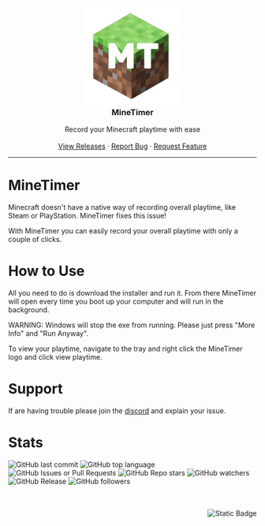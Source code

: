 <!-- Project Logo -->
<h3 align="center">
<a href="/" style="text-decoration: none">
  <img src='https://github.com/Goofert42/MineTimer/blob/main/MineTimer-Icon-GitHub.png' width=200px>
  <br/>
  MineTimer
</a></h3>

<p align="center">
    Record your Minecraft playtime with ease
    <br />
    <br />
    <a href="https://github.com/Goofert42/MineTimer/releases">View Releases</a>
    ·
    <a href="https://github.com/Goofert42/MineTimer/issues">Report Bug</a>
    ·
    <a href="https://github.com/Goofert42/MineTimer/issues">Request Feature</a>
    <br />
    
  </p>
</p>

-----
# MineTimer
Minecraft doesn't have a native way of recording overall playtime, like Steam or PlayStation. MineTimer fixes this issue! 

With MineTimer you can easily record your overall playtime with only a couple of clicks.

# How to Use
All you need to do is download the installer and run it. From there MineTimer will open every time you boot up your computer and will run in the background.

WARNING: Windows will stop the exe from running. Please just press "More Info" and "Run Anyway".

To view your playtime, navigate to the tray and right click the MineTimer logo and click view playtime.

# Support
If are having trouble please join the [discord](https://discord.gg/u3NDJycP5v) and explain your issue.

# Stats
![GitHub last commit](https://img.shields.io/github/last-commit/Goofert42/MineTimer) ![GitHub top language](https://img.shields.io/github/languages/top/Goofert42/MineTimer) ![GitHub Issues or Pull Requests](https://img.shields.io/github/issues/Goofert42/MineTimer) ![GitHub Repo stars](https://img.shields.io/github/stars/Goofert42/MineTimer) ![GitHub watchers](https://img.shields.io/github/watchers/Goofert42/MineTimer) ![GitHub Release](https://img.shields.io/github/v/release/Goofert42/MineTimer) ![GitHub followers](https://img.shields.io/github/followers/Goofert42)

<div align="right">
  <br />
  <br />
  <img alt="Static Badge" src="https://img.shields.io/badge/Made_by-Goofert42-blue">
</div>

